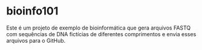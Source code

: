 # bioinfo101
Este é um projeto de exemplo de bioinformática que gera arquivos FASTQ com sequências de DNA fictícias de diferentes comprimentos e envia esses arquivos para o GitHub.
